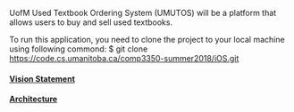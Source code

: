 UofM Used Textbook Ordering System (UMUTOS) will be a platform that allows users to buy and sell used textbooks.

To run this application, you need to clone the project to your local machine using following commond:
$ git clone https://code.cs.umanitoba.ca/comp3350-summer2018/iOS.git

#### [Vision Statement](../VISION.md)
#### [Architecture](../ARCHITECTURE.md)